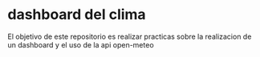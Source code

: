 # dashboard del clima

El objetivo de este repositorio es realizar practicas sobre la realizacion de un dashboard y el uso de la api open-meteo
